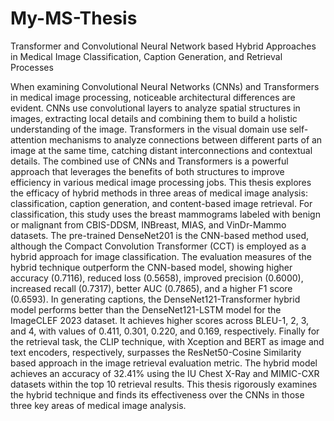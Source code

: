 # My-MS-Thesis
Transformer and Convolutional Neural Network based Hybrid Approaches in Medical Image Classification, Caption Generation, and Retrieval Processes

When examining Convolutional Neural Networks (CNNs) and Transformers in medical image processing, noticeable architectural differences are evident. CNNs use convolutional layers to analyze spatial structures in images, extracting local details and combining them to build a holistic understanding of the image. Transformers in the visual domain use self-attention mechanisms to analyze connections between different parts of an image at the same time, catching distant interconnections and contextual details. The combined use of CNNs and Transformers is a powerful approach that leverages the benefits of both structures to improve efficiency in various medical image processing jobs. This thesis explores the efficacy of hybrid methods in three areas of medical image analysis: classification, caption generation, and content-based image retrieval. For classification, this study uses the breast mammograms labeled with benign or malignant from CBIS-DDSM, INBreast, MIAS, and VinDr-Mammo datasets. The pre-trained DenseNet201 is the CNN-based method used, although the Compact Convolution Transformer (CCT) is employed as a hybrid approach for image classification. The evaluation measures of the hybrid technique outperform the CNN-based model, showing higher accuracy (0.7116), reduced loss (0.5658), improved precision (0.6000), increased recall (0.7317), better AUC (0.7865), and a higher F1 score (0.6593). In generating captions, the DenseNet121-Transformer hybrid model performs better than the DenseNet121-LSTM model for the ImageCLEF 2023 dataset. It achieves higher scores across BLEU-1, 2, 3, and 4, with values of 0.411, 0.301, 0.220, and 0.169, respectively. Finally for the retrieval task, the CLIP technique, with Xception and BERT as image and text encoders, respectively, surpasses the ResNet50-Cosine Similarity based approach in the image retrieval evaluation metric. The hybrid model achieves an accuracy of 32.41% using the IU Chest X-Ray and MIMIC-CXR datasets within the top 10 retrieval results. This thesis rigorously examines the hybrid technique and finds its effectiveness over the CNNs in those three key areas of medical image analysis.

